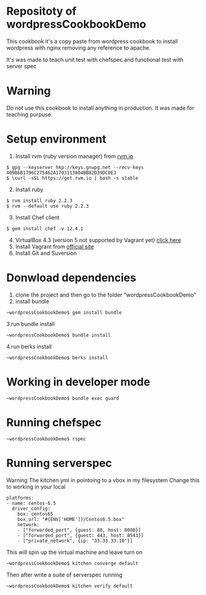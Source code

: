# Repositoty of wordpressCookbookDemo

This cookbook it's a copy paste from wordpress cookbook to install wordpress with nginx removing any reference to apache.

It's was made to teach unit test with chefspec and functional test with server spec

Warning
=======
Do not use this cookbook to install anything in production.
It was made for teaching purpuse.

Setup environment 
=================

1. Install rvm (ruby version manager) from [rvm.io](https://rvm.io/)
```
$ gpg --keyserver hkp://keys.gnupg.net --recv-keys 409B6B1796C275462A1703113804BB82D39DC0E3
$ \curl -sSL https://get.rvm.io | bash -s stable

```
2. Install ruby
```
$ rvm install ruby 2.2.3
$ rvm --default use ruby 2.2.3
```
3. Install Chef client
```
$ gem install chef -v 12.4.1
```
4.  VirtualBox 4.3 (version 5 not supported by Vagrant yet) [click here](https://www.virtualbox.org/wiki/Download_Old_Builds_4_3)
5.  Install Vagrant from [official site](https://www.vagrantup.com/)
6.  Install Git and Suversion
 

Donwload dependencies
====================

1. clone the project and then go to the folder "wordpressCookbookDemo"
2. install bundle
```
~wordpressCookbookDemo$ gem install bundle
```
3.run bundle install
```
~wordpressCookbookDemo$ bundle install
```
4.run berks install
```
~wordpressCookbookDemo$ berks install
```


Working in developer mode
========================

```
~wordpressCookbookDemo$ bundle exec guard
```

Running chefspec
================

```
~wordpressCookbookDemo$ rspec
```

Running serverspec
=================

Warning
The kitchen yml in pointoing to a vbox in my filesystem
Change this to working in your local
```
platforms:
- name: centos-6.5
  driver_config:
    box: centos65
    box_url: "#{ENV['HOME']}/Centos6.5.box"
    network:
    - ["forwarded_port", {guest: 80, host: 8080}]
    - ["forwarded_port", {guest: 443, host: 8543}]
    - ["private_network", {ip: "33.33.33.10"}]

```

This will spin up the virtual machine and leave turn on
```
~wordpressCookbookDemo$ kitchen converge default
```

Then after write a suite of serverspec running
```
~wordpressCookbookDemo$ kitchen verify default
```